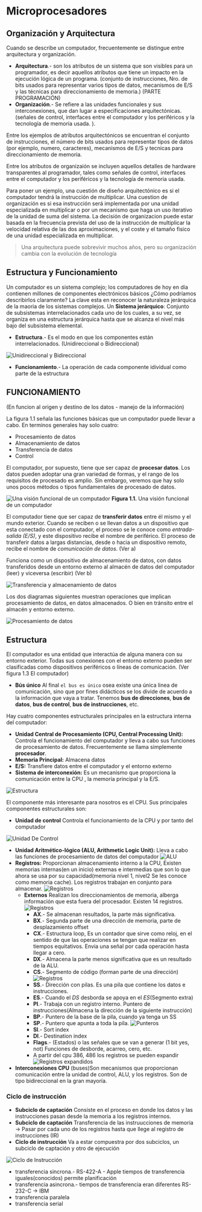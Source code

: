 # Microprocesadores

## Organización y Arquitectura

Cuando se describe un computador, frecuentemente se distingue entre arquitectura y organización.

* **Arquitectura**.- son los atributos de un sistema que son visibles para un programador, es decir aquellos atributos que tiene un impacto en la ejecución lógica de un programa. (conjunto de instrucciones, Nro. de bits usados para representar varios tipos de datos, mecanismos de E/S y las técnicas para direccionamiento de memoria.) (PARTE PROGRAMACIÓN)
* **Organización**.- Se refiere a las unidades funcionales y sus interconexiones, que dan lugar a especificaciones arquitectónicas. (señales de control, interfaces entre el computador y los periféricos y la tecnología de memoria usada. ).

Entre los ejemplos de atributos arquitectónicos se encuentran el conjunto de instrucciones, el número de bits usados para representar tipos de datos (por ejemplo, numero, caracteres), mecanismos de E/S y tecnicas para direccionamiento de memoria.

Entre los atributos de organizaión se incluyen aquellos detalles de hardware transparentes al programador, tales como señales de control, interfaces entre el computador y los periféricos y la tecnología de memoria usada.

Para poner un ejemplo, una cuestión de diseño arquitectónico es si el computador tendrá la instrucción de multiplicar. Una cuestion de organización es si esa instrucción será implementada por una unidad especializada en multiplicar o por un mecanismo que haga un uso iterativo de la unidad de suma del sistema. La decisión de organizacion puede estar basada en la frecuencia prevista del uso de la instrucción de multiplicar la velocidad relativa de las dos aproximaciones, y el coste y el tamaño fisico de una unidad especializada en multiplicar.

> Una arquitectura puede sobrevivir muchos años, pero su organización cambia con la evolución de tecnología

## Estructura y Funcionamiento

Un computador es un sistema complejo; los computadores de hoy en día contienen millones de componentes electrónicos básicos ¿Cómo podríamos describirlos claramente? La clave esta en reconocer la naturaleza jerárquica de la maoria de los sistemas complejos. Un **Sistema jerárquico**: Conjunto de subsistemas interrelacionados cada uno de los cuales, a su vez, se organiza en una estructura jerárquica hasta que se alcanza el nivel más bajo del subsistema elemental.

* **Estructura**.- Es el modo en que los componentes están interrelacionados. (Unidireccional o Bidireccional)

![Unidireccional y Bidireccional](./img/estructuraub.PNG)
* **Funcionamiento**.- La operación de cada componente idividual como parte de la estructura

## FUNCIONAMIENTO

(En funcion al origen y destino de los datos - manejo de la información)

La figura 1.1 señala las funciones básicas que un computador puede llevar a cabo. En terminos generales hay solo cuatro:

* Procesamiento de datos
* Almacenamiento de datos
* Transferencia de datos
* Control

El computador, por supuesto, tiene que ser capaz de **procesar datos**. Los datos pueden adoptar una gran variedad de formas, y el rango de los requisitos de procesado es amplio. Sin embargo, veremos que hay solo unos pocos métodos o tipos fundamentales de procesado de datos.

![Una visión funcional de un computador](./img/funcionamiento.png)
**Figura 1.1.** Una visión funcional de un computador

El computador tiene que ser capaz de **transferir datos** entre él mismo y el mundo exterior. Cuando se reciben o se llevan datos a un dispositivo que esta conectado con el computador, el proceso se le conoce como *entrada-salida (E/S)*, y este dispositivo recibe el nombre de periférico. El proceso de transferir datos a largas distancias, desde o hacia un dispositivo remoto, recibe el nombre de *comunicación de datos*. (Ver a)

Funciona como un dispositivo de almacenamiento de datos, con datos transferidos desde un entorno externo al almacén de datos del computador (leer) y viceversa (escribir) (Ver b)

![Transferencia y almacenamiento de datos](./img/funcionamiento1.PNG)

Los dos diagramas siguientes muestran operaciones que implican procesamiento de datos, en datos almacenados. O bien en tránsito entre el almacén y entorno externo.

![Procesamiento de datos](./img/funcionamiento2.PNG)

## Estructura

El computador es una entidad que interactúa de alguna manera con su entorno exterior. Todas sus conexiones con el entorno externo pueden ser clasificadas como dispositivos periféricos o líneas de comunicación. (Ver figura 1.3 El computador)

* **Bús único** Al final `el bus es único` osea existe una única linea de comunicación, sino que por fines didácticos se los divide de acuerdo a la información que vaya a tratar. Tenemos **bus de direcciones**, **bus de datos**, **bus de control**, **bus de instrucciones**, etc.

Hay cuatro componentes estructurales principales en la estructura interna del computador:

* **Unidad Central de Procesamiento (CPU, Central Processing Unit):** Controla el funcionamiento del computador y lleva a cabo sus funciones de procesamiento de datos. Frecuentemente se llama simplemente **procesador**.
* **Memoria Principal:** Almacena datos
* **E/S:** Transfiere datos entre el computador y el entorno externo
* **Sistema de interconexión:** Es un mecanismo que proporciona la comunicación entre la CPU , la memoria principal y la E/S.

![Estructura](./img/estructura.PNG)

El componente más interesante para nosotros es el CPU. Sus principales componentes estructurales son:
* **Unidad de control** Controla el funcionamiento de la CPU y por tanto del computador

![Unidad De Control](./img/uc.PNG)

* **Unidad Aritmético-lógico (ALU, Arithmetic Logic Unit):** Lleva a cabo las funciones de procesamiento de datos del computador
  ![ALU](./img/alu.PNG)
* **Registros:** Proporcionan almacenamiento interno a la CPU, Existen memorias internas(en un inicio) externas e intermedias que son lo que ahora se usa por su capacidad(memoria nivel 1, nivel2 Se les conoce como memoria cache). Los registros trabajan en conjunto para almacenar.
  ![Registros](./img/registros.PNG)
  * **Externos** Realizan los direccionamientos de memoria, alberga información que esta fuera del procesador. Existen 14 registros.
  ![Registros](./img/14registrosExternos.PNG)
    * **AX**.- Se almacenan resultados, la parte más significativa.
    * **BX**.- Segunda parte de una dirección de memoria, parte de desplazamiento offset
    * **CX**.- Estructura loop, Es un contador que sirve como reloj, en el sentido de que las operaciones se tengan que realizar en tiempos equitativos. Envia una señal por cada operación hasta llegar a cero.
    * **DX**.- Almacena la parte menos significativa que es un resultado de la ALU.
    * **CS**.- Segmento de código (forman parte de una dirección)
    ![Registros](./img/cs.PNG)
    * **SS**.- Dirección con pilas. Es una pila que contiene los datos e instrucciones.
    * **ES**.- Cuando el *DS* desborda se apoya en el *ES*(Segmento extra)
    * **PI**.- Trabaja con un registro interno. Puntero de instrucciones(Almacena la dirección de la siguiente instrucción)
    * **BP**.- Puntero de la base de la pila, cuando ya tenga un SS
    * **SP**.- Puntero que apunta a toda la pila.
    ![Punteros](./img/punteros.PNG)
    * **SI**.- Sort index
    * **DI**.- Destination index
    * **Flags**.- (Estados) o las señales que se van a generar (1 bit yes, not) Funciones de desborde, acarreo, cero, etc.
    * A partir del cpu 386, 486 los registros se pueden expandir
    ![Registros expandidos](./img/registrosExpandidos.PNG)
* **Interconexiones CPU** (buses)Son mecanismos que proporcionan comunicación entre la unidad de control, ALU, y los registros. Son de tipo bidireccional en la gran mayoría.

### Ciclo de instrucción
* **Subciclo de captación** Consiste en el proceso en donde los datos y las instrucciones pasan desde la memoria a los registros internos.
* **Subciclo de captación** Transferencia de las instruucciones de memoria -> Pasar por cada uno de los registros hasta que llege al registro de instrucciones (IR)
* **Ciclo de instrucción** Va a estar compuestra por dos subciclos, un subciclo de captación y otro de ejecución

![Ciclo de Instrucción](./img/cicloinstruccion.PNG)

* transferencia sincrona.- RS-422-A - Apple tiempos de transferencia iguales(conocidos) permite planificación
* transferencia asincrona.- tiempos de transferencia eran diferentes RS-232-C -> IBM
* transferencia paralela
* transferencia serial


